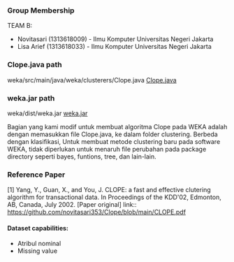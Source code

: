 ### Group Membership
TEAM B:
- Novitasari (1313618009) - Ilmu Komputer Universitas Negeri Jakarta
- Lisa Arief (1313618033) - Ilmu Komputer Universitas Negeri Jakarta

### Clope.java path
weka/src/main/java/weka/clusterers/Clope.java
[Clope.java](link)

### weka.jar path
weka/dist/weka.jar
[weka.jar](link)

Bagian yang kami modif untuk membuat algoritma Clope pada WEKA adalah dengan memasukkan file Clope.java, ke dalam folder clustering. Berbeda dengan klasifikasi, Untuk membuat metode clustering baru pada software WEKA, tidak diperlukan untuk menaruh file perubahan pada package directory seperti bayes, funtions, tree, dan lain-lain.

### Reference Paper
[1] Yang, Y., Guan, X., and You, J. CLOPE: a fast and effective clutering algorithm for transactional data. In Proceedings of the KDD'02, Edmonton, AB, Canada, July 2002. [Paper original]
link:: https://github.com/novitasari353/Clope/blob/main/CLOPE.pdf

#### Dataset capabilities:
- Atribul nominal
- Missing value
